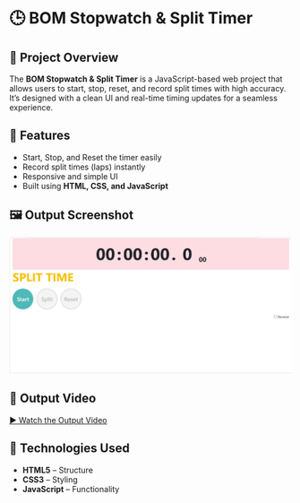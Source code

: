 # 🕒 BOM Stopwatch & Split Timer

## 📘 Project Overview
The **BOM Stopwatch & Split Timer** is a JavaScript-based web project that allows users to start, stop, reset, and record split times with high accuracy. It’s designed with a clean UI and real-time timing updates for a seamless experience.

## 🚀 Features
- Start, Stop, and Reset the timer easily  
- Record split times (laps) instantly  
- Responsive and simple UI  
- Built using **HTML, CSS, and JavaScript**

## 🖼️ Output Screenshot
![Stopwatch Output](https://github.com/Prajnapunya09/BOM-Stopwatch-and-Split-Timer/blob/main/stopwatch%20output%20img.jpg)

## 🎥 Output Video
[▶️ Watch the Output Video](https://github.com/Prajnapunya09/BOM-Stopwatch-and-Split-Timer/blob/main/output%20video(stopwatch).mp4)

## 🧠 Technologies Used
- **HTML5** – Structure  
- **CSS3** – Styling  
- **JavaScript** – Functionality  

